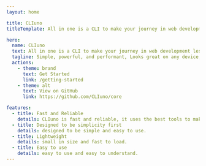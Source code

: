 ```yaml
---
layout: home

title: CLIuno
titleTemplate: All in one is a CLI to make your journey in web development less painful

hero:
  name: CLIuno
  text: All in one is a CLI to make your journey in web development less painful
  tagline: Simple, powerful, and performant, Looks great on any device, from desktop to mobile.
  actions:
    - theme: brand
      text: Get Started
      link: /getting-started
    - theme: alt
      text: View on GitHub
      link: https://github.com/CLIuno/core

features:
  - title: Fast and Reliable
    details: CLIuno is fast and reliable, it uses the best tools to make your journey in web development less painful.
  - title: Designed to be simplicity first
    details: designed to be simple and easy to use.
  - title: Lightweight
    details: small in size and fast to load.
  - title: Easy to use
    details: easy to use and easy to understand.
---
```

